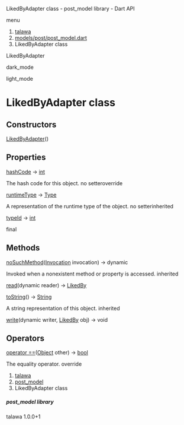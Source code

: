 




LikedByAdapter class - post\_model library - Dart API







menu

1. [talawa](../index.html)
2. [models/post/post\_model.dart](../file-___home_harshil_Desktop_open-source_palisadoes_talawa_lib_models_post_post_model/)
3. LikedByAdapter class

LikedByAdapter


dark\_mode

light\_mode




# LikedByAdapter class


## Constructors

[LikedByAdapter](../file-___home_harshil_Desktop_open-source_palisadoes_talawa_lib_models_post_post_model/LikedByAdapter/LikedByAdapter.html)()




## Properties

[hashCode](../file-___home_harshil_Desktop_open-source_palisadoes_talawa_lib_models_post_post_model/LikedByAdapter/hashCode.html)
→ [int](https://api.flutter.dev/flutter/dart-core/int-class.html)

The hash code for this object.
no setteroverride

[runtimeType](https://api.flutter.dev/flutter/dart-core/Object/runtimeType.html)
→ [Type](https://api.flutter.dev/flutter/dart-core/Type-class.html)

A representation of the runtime type of the object.
no setterinherited

[typeId](../file-___home_harshil_Desktop_open-source_palisadoes_talawa_lib_models_post_post_model/LikedByAdapter/typeId.html)
→ [int](https://api.flutter.dev/flutter/dart-core/int-class.html)

final



## Methods

[noSuchMethod](https://api.flutter.dev/flutter/dart-core/Object/noSuchMethod.html)([Invocation](https://api.flutter.dev/flutter/dart-core/Invocation-class.html) invocation)
→ dynamic


Invoked when a nonexistent method or property is accessed.
inherited

[read](../file-___home_harshil_Desktop_open-source_palisadoes_talawa_lib_models_post_post_model/LikedByAdapter/read.html)(dynamic reader)
→ [LikedBy](../file-___home_harshil_Desktop_open-source_palisadoes_talawa_lib_models_post_post_model/LikedBy-class.html)



[toString](https://api.flutter.dev/flutter/dart-core/Object/toString.html)()
→ [String](https://api.flutter.dev/flutter/dart-core/String-class.html)


A string representation of this object.
inherited

[write](../file-___home_harshil_Desktop_open-source_palisadoes_talawa_lib_models_post_post_model/LikedByAdapter/write.html)(dynamic writer, [LikedBy](../file-___home_harshil_Desktop_open-source_palisadoes_talawa_lib_models_post_post_model/LikedBy-class.html) obj)
→ void





## Operators

[operator ==](../file-___home_harshil_Desktop_open-source_palisadoes_talawa_lib_models_post_post_model/LikedByAdapter/operator_equals.html)([Object](https://api.flutter.dev/flutter/dart-core/Object-class.html) other)
→ [bool](https://api.flutter.dev/flutter/dart-core/bool-class.html)


The equality operator.
override



 


1. [talawa](../index.html)
2. [post\_model](../file-___home_harshil_Desktop_open-source_palisadoes_talawa_lib_models_post_post_model/)
3. LikedByAdapter class

##### post\_model library





talawa
1.0.0+1






